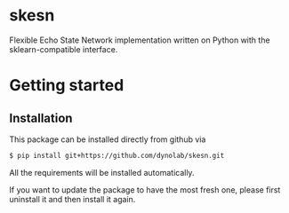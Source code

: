 # skesn

Flexible Echo State Network implementation written on Python with the sklearn-compatible interface.

# Getting started

## Installation

This package can be installed directly from github via

```bash
$ pip install git+https://github.com/dynolab/skesn.git
```

All the requirements will be installed automatically.

If you want to update the package to have the most fresh one, please first uninstall it and then install it again.
